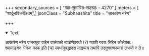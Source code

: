+++
secondary_sources = [ "महा-सुभाषित-सङ्ग्रहः - 4270",]
meters = [ "शार्दूलविक्रीडितम्",]
jsonClass = "Subhaashita"
title = "आकारेण नरेण"

+++

<details open><summary>Text</summary>

आकारेण नरेण वानरयुवा वाहेन वालेयको व्याघ्रेणैवरथो (?) गवापि गवयः सिंहेन कौलेयकः।  
श्यामाङ्गेन पिकेन काक इति [च] स्पर्धानुबद्धादरा यद्यप्यत्र तथापि तद्गुणगणस्यांशं लभन्ते न ते॥
</details>
